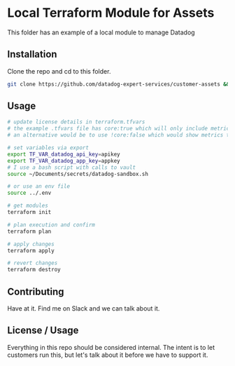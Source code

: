 # Local Terraform Module for Assets
This folder has an example of a local module to manage Datadog

## Installation
Clone the repo and cd to this folder.
```bash
git clone https://github.com/datadog-expert-services/customer-assets && cd tools/deployment/terraform
```

## Usage
```bash
# update license details in terraform.tfvars
# the example .tfvars file has core:true which will only include metrics that have the core:true tag configured. 
# an alternative would be to use !core:false which would show metrics that are true of empty.

# set variables via export
export TF_VAR_datadog_api_key=apikey 
export TF_VAR_datadog_app_key=appkey
# I use a bash script with calls to vault
source ~/Documents/secrets/datadog-sandbox.sh

# or use an env file
source ../.env

# get modules 
terraform init

# plan execution and confirm
terraform plan

# apply changes
terraform apply

# revert changes
terraform destroy
```


## Contributing
Have at it. Find me on Slack and we can talk about it.

## License / Usage
Everything in this repo should be considered internal. The intent is to let customers run this, but let's talk about it before we have to support it. 


